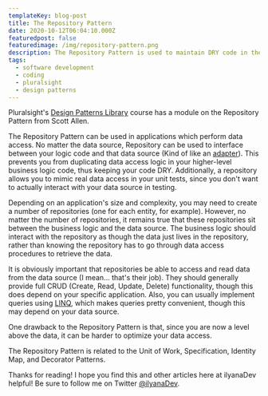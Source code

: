 ```yaml
---
templateKey: blog-post
title: The Repository Pattern
date: 2020-10-12T06:04:10.000Z
featuredpost: false
featuredimage: /img/repository-pattern.png
description: The Repository Pattern is used to maintain DRY code in the business logic of applications that need to interact with a data source. It does this by providing an interface between the business logic and data source.
tags:
  - software development
  - coding
  - pluralsight
  - design patterns
---
```


Pluralsight's [Design Patterns Library](https://app.pluralsight.com/library/courses/patterns-library/table-of-contents) course has a module on the Repository Pattern from Scott Allen.

The Repository Pattern can be used in applications which perform data access. No matter the data source, Repository can be used to interface between your logic code and that data source (Kind of like an [adapter](https://ilyana.dev/blog/2020-08-21-adapter-pattern/)). This prevents you from duplicating data access logic in your higher-level business logic code, thus keeping your code DRY. Additionally, a repository allows you to mimic real data access in your unit tests, since you don't want to actually interact with your data source in testing.

Depending on an application's size and complexity, you may need to create a number of repositories (one for each entity, for example). However, no matter the number of repositories, it remains true that these repositories sit between the business logic and the data source. The business logic should interact with the repository as though the data just lives in the repository, rather than knowing the repository has to go through data access procedures to retrieve the data.

It is obviously important that repositories be able to access and read data from the data source (I mean... that's their job). They should generally provide full CRUD (Create, Read, Update, Delete) functionality, though this does depend on your specific application. Also, you can usually implement queries using [LINQ](https://ilyana.dev/blog/2020-09-18-linq/), which makes queries pretty convenient, though this may depend on your data source.

One drawback to the Repository Pattern is that, since you are now a level above the data, it can be harder to optimize your data access.

The Repository Pattern is related to the Unit of Work, Specification, Identity Map, and Decorator Patterns.

Thanks for reading! I hope you find this and other articles here at ilyanaDev helpful! Be sure to follow me on Twitter [@ilyanaDev](https://twitter.com/ilyanaDev).
